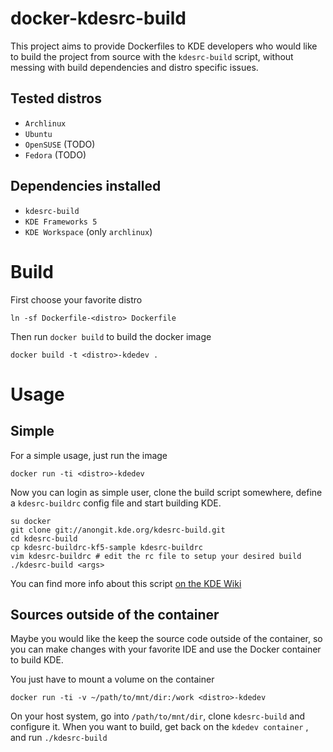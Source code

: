 docker-kdesrc-build
===================
This project aims to provide Dockerfiles to KDE developers 
who would like to build the project from source with the `kdesrc-build` script, 
without messing with build dependencies and distro specific issues.

Tested distros
-----------------

* `Archlinux`
* `Ubuntu`
* `OpenSUSE` (TODO)
* `Fedora` (TODO)

Dependencies installed
----------------------

* `kdesrc-build`
* `KDE Frameworks 5`
* `KDE Workspace` (only `archlinux`)

Build
=====

First choose your favorite distro

    ln -sf Dockerfile-<distro> Dockerfile

Then run `docker build` to build the docker image

    docker build -t <distro>-kdedev .

Usage
=====

Simple
------
For a simple usage, just run the image

    docker run -ti <distro>-kdedev

Now you can login as simple user, clone the build script somewhere, define a
`kdesrc-buildrc` config file and start building KDE.

    su docker
    git clone git://anongit.kde.org/kdesrc-build.git
    cd kdesrc-build
    cp kdesrc-buildrc-kf5-sample kdesrc-buildrc
    vim kdesrc-buildrc # edit the rc file to setup your desired build
    ./kdesrc-build <args>

You can find more info about this script [on the KDE Wiki](https://techbase.kde.org/Getting_Started/Build/kdesrc-build)

Sources outside of the container
--------------------------------

Maybe you would like the keep the source code outside of the container,
so you can make changes with your favorite IDE and use the Docker container
to build KDE.

You just have to mount a volume on the container

    docker run -ti -v ~/path/to/mnt/dir:/work <distro>-kdedev

On your host system, go into `/path/to/mnt/dir`, clone `kdesrc-build` and configure it.
When you want to build, get back on the `kdedev container` , and run `./kdesrc-build`
